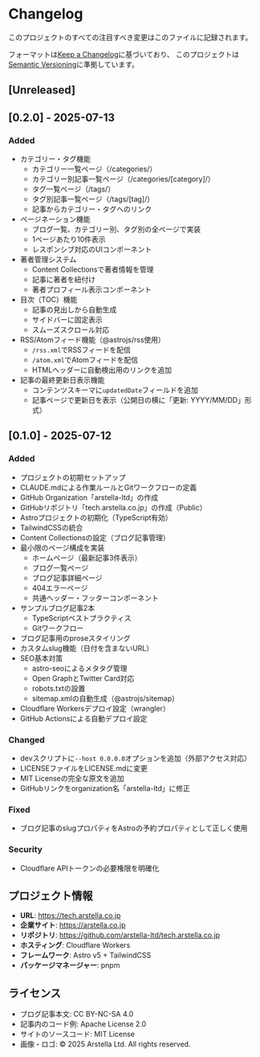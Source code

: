 # Changelog

このプロジェクトのすべての注目すべき変更はこのファイルに記録されます。

フォーマットは[Keep a Changelog](https://keepachangelog.com/ja/1.1.0/)に基づいており、
このプロジェクトは[Semantic Versioning](https://semver.org/spec/v2.0.0.html)に準拠しています。

## [Unreleased]

## [0.2.0] - 2025-07-13

### Added
- カテゴリー・タグ機能
  - カテゴリー一覧ページ（/categories/）
  - カテゴリー別記事一覧ページ（/categories/[category]/）
  - タグ一覧ページ（/tags/）
  - タグ別記事一覧ページ（/tags/[tag]/）
  - 記事からカテゴリー・タグへのリンク
- ページネーション機能
  - ブログ一覧、カテゴリー別、タグ別の全ページで実装
  - 1ページあたり10件表示
  - レスポンシブ対応のUIコンポーネント
- 著者管理システム
  - Content Collectionsで著者情報を管理
  - 記事に著者を紐付け
  - 著者プロフィール表示コンポーネント
- 目次（TOC）機能
  - 記事の見出しから自動生成
  - サイドバーに固定表示
  - スムーズスクロール対応
- RSS/Atomフィード機能（@astrojs/rss使用）
  - `/rss.xml`でRSSフィードを配信
  - `/atom.xml`でAtomフィードを配信  
  - HTMLヘッダーに自動検出用のリンクを追加
- 記事の最終更新日表示機能
  - コンテンツスキーマに`updatedDate`フィールドを追加
  - 記事ページで更新日を表示（公開日の横に「更新: YYYY/MM/DD」形式）

## [0.1.0] - 2025-07-12

### Added
- プロジェクトの初期セットアップ
- CLAUDE.mdによる作業ルールとGitワークフローの定義
- GitHub Organization「arstella-ltd」の作成
- GitHubリポジトリ「tech.arstella.co.jp」の作成（Public）
- Astroプロジェクトの初期化（TypeScript有効）
- TailwindCSSの統合
- Content Collectionsの設定（ブログ記事管理）
- 最小限のページ構成を実装
  - ホームページ（最新記事3件表示）
  - ブログ一覧ページ
  - ブログ記事詳細ページ
  - 404エラーページ
  - 共通ヘッダー・フッターコンポーネント
- サンプルブログ記事2本
  - TypeScriptベストプラクティス
  - Gitワークフロー
- ブログ記事用のproseスタイリング
- カスタムslug機能（日付を含まないURL）
- SEO基本対策
  - astro-seoによるメタタグ管理
  - Open GraphとTwitter Card対応
  - robots.txtの設置
  - sitemap.xmlの自動生成（@astrojs/sitemap）
- Cloudflare Workersデプロイ設定（wrangler）
- GitHub Actionsによる自動デプロイ設定

### Changed
- devスクリプトに`--host 0.0.0.0`オプションを追加（外部アクセス対応）
- LICENSEファイルをLICENSE.mdに変更
- MIT Licenseの完全な原文を追加
- GitHubリンクをorganization名「arstella-ltd」に修正

### Fixed
- ブログ記事のslugプロパティをAstroの予約プロパティとして正しく使用

### Security
- Cloudflare APIトークンの必要権限を明確化

## プロジェクト情報

- **URL**: https://tech.arstella.co.jp
- **企業サイト**: https://arstella.co.jp
- **リポジトリ**: https://github.com/arstella-ltd/tech.arstella.co.jp
- **ホスティング**: Cloudflare Workers
- **フレームワーク**: Astro v5 + TailwindCSS
- **パッケージマネージャー**: pnpm

## ライセンス

- ブログ記事本文: CC BY-NC-SA 4.0
- 記事内のコード例: Apache License 2.0
- サイトのソースコード: MIT License
- 画像・ロゴ: © 2025 Arstella Ltd. All rights reserved.